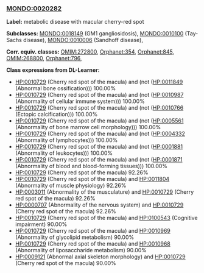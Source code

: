
### [MONDO:0020282](http://purl.obolibrary.org/obo/MONDO_0020282)
**Label:** metabolic disease with macular cherry-red spot

**Subclasses:** [MONDO:0018149](http://purl.obolibrary.org/obo/MONDO_0018149) (GM1 gangliosidosis), [MONDO:0010100](http://purl.obolibrary.org/obo/MONDO_0010100) (Tay-Sachs disease), [MONDO:0010006](http://purl.obolibrary.org/obo/MONDO_0010006) (Sandhoff disease), 

**Corr. equiv. classes:** [OMIM:272800](http://purl.obolibrary.org/obo/OMIM_272800), [Orphanet:354](http://www.orpha.net/ORDO/Orphanet_354), [Orphanet:845](http://www.orpha.net/ORDO/Orphanet_845), [OMIM:268800](http://purl.obolibrary.org/obo/OMIM_268800), [Orphanet:796](http://www.orpha.net/ORDO/Orphanet_796), 

**Class expressions from DL-Learner:**

- [HP:0010729](http://purl.obolibrary.org/obo/HP_0010729) (Cherry red spot of the macula) and (not ([HP:0011849](http://purl.obolibrary.org/obo/HP_0011849) (Abnormal bone ossification))) 100.00%
- [HP:0010729](http://purl.obolibrary.org/obo/HP_0010729) (Cherry red spot of the macula) and (not ([HP:0010987](http://purl.obolibrary.org/obo/HP_0010987) (Abnormality of cellular immune system))) 100.00%
- [HP:0010729](http://purl.obolibrary.org/obo/HP_0010729) (Cherry red spot of the macula) and (not ([HP:0010766](http://purl.obolibrary.org/obo/HP_0010766) (Ectopic calcification))) 100.00%
- [HP:0010729](http://purl.obolibrary.org/obo/HP_0010729) (Cherry red spot of the macula) and (not ([HP:0005561](http://purl.obolibrary.org/obo/HP_0005561) (Abnormality of bone marrow cell morphology))) 100.00%
- [HP:0010729](http://purl.obolibrary.org/obo/HP_0010729) (Cherry red spot of the macula) and (not ([HP:0004332](http://purl.obolibrary.org/obo/HP_0004332) (Abnormality of lymphocytes))) 100.00%
- [HP:0010729](http://purl.obolibrary.org/obo/HP_0010729) (Cherry red spot of the macula) and (not ([HP:0001881](http://purl.obolibrary.org/obo/HP_0001881) (Abnormality of leukocytes))) 100.00%
- [HP:0010729](http://purl.obolibrary.org/obo/HP_0010729) (Cherry red spot of the macula) and (not ([HP:0001871](http://purl.obolibrary.org/obo/HP_0001871) (Abnormality of blood and blood-forming tissues))) 100.00%
- [HP:0010729](http://purl.obolibrary.org/obo/HP_0010729) (Cherry red spot of the macula) 92.26%
- [HP:0010729](http://purl.obolibrary.org/obo/HP_0010729) (Cherry red spot of the macula) and [HP:0011804](http://purl.obolibrary.org/obo/HP_0011804) (Abnormality of muscle physiology) 92.26%
- [HP:0003011](http://purl.obolibrary.org/obo/HP_0003011) (Abnormality of the musculature) and [HP:0010729](http://purl.obolibrary.org/obo/HP_0010729) (Cherry red spot of the macula) 92.26%
- [HP:0000707](http://purl.obolibrary.org/obo/HP_0000707) (Abnormality of the nervous system) and [HP:0010729](http://purl.obolibrary.org/obo/HP_0010729) (Cherry red spot of the macula) 92.26%
- [HP:0010729](http://purl.obolibrary.org/obo/HP_0010729) (Cherry red spot of the macula) and [HP:0100543](http://purl.obolibrary.org/obo/HP_0100543) (Cognitive impairment) 90.00%
- [HP:0010729](http://purl.obolibrary.org/obo/HP_0010729) (Cherry red spot of the macula) and [HP:0010969](http://purl.obolibrary.org/obo/HP_0010969) (Abnormality of glycolipid metabolism) 90.00%
- [HP:0010729](http://purl.obolibrary.org/obo/HP_0010729) (Cherry red spot of the macula) and [HP:0010968](http://purl.obolibrary.org/obo/HP_0010968) (Abnormality of liposaccharide metabolism) 90.00%
- [HP:0009121](http://purl.obolibrary.org/obo/HP_0009121) (Abnormal axial skeleton morphology) and [HP:0010729](http://purl.obolibrary.org/obo/HP_0010729) (Cherry red spot of the macula) 90.00%


